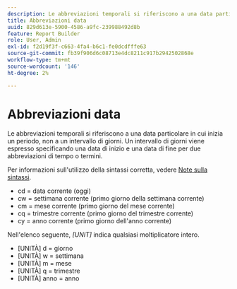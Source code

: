 ```yaml
---
description: Le abbreviazioni temporali si riferiscono a una data particolare in cui inizia un periodo, non a un intervallo di giorni. Un intervallo di giorni viene espresso specificando una data di inizio e una data di fine per due abbreviazioni di tempo (o termini).
title: Abbreviazioni data
uuid: 829d613e-5900-4586-a9fc-239988492d8b
feature: Report Builder
role: User, Admin
exl-id: f2d19f3f-c663-4fa4-b6c1-fe0dcdfffe63
source-git-commit: fb39f906d6c08713e4dc8211c917b2942502868e
workflow-type: tm+mt
source-wordcount: '146'
ht-degree: 2%

---
```


# Abbreviazioni data

Le abbreviazioni temporali si riferiscono a una data particolare in cui inizia un periodo, non a un intervallo di giorni. Un intervallo di giorni viene espresso specificando una data di inizio e una data di fine per due abbreviazioni di tempo o termini.

Per informazioni sull&#39;utilizzo della sintassi corretta, vedere [Note sulla sintassi](/help/analyze/report-builder/data-requests/configuring-report-dates/c-customized-date-expressions/examples-of-date-ranges-using-customized-expressions.md#section_555D6563B2D94FA3BDD801DC0B8C289D).

* cd = data corrente (oggi)
* cw = settimana corrente (primo giorno della settimana corrente)
* cm = mese corrente (primo giorno del mese corrente)
* cq = trimestre corrente (primo giorno del trimestre corrente)
* cy = anno corrente (primo giorno dell&#39;anno corrente)

Nell&#39;elenco seguente, *[UNIT]* indica qualsiasi moltiplicatore intero.

* [UNITÀ] d = giorno
* [UNITÀ] w = settimana
* [UNITÀ] m = mese
* [UNITÀ] q = trimestre
* [UNITÀ] anno = anno
